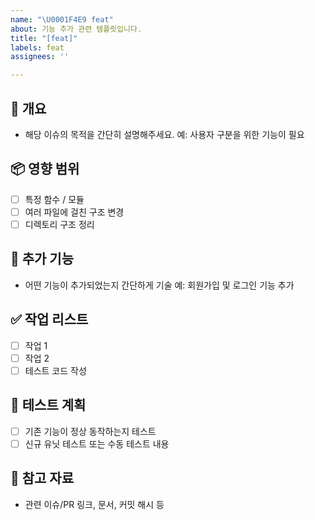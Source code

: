 ```yaml
---
name: "\U0001F4E9 feat"
about: 기능 추가 관련 템플릿입니다.
title: "[feat]"
labels: feat
assignees: ''

---
```


## 📌 개요
- 해당 이슈의 목적을 간단히 설명해주세요.
  예: 사용자 구분을 위한 기능이 필요

## 📦 영향 범위
- [ ] 특정 함수 / 모듈
- [ ] 여러 파일에 걸친 구조 변경
- [ ] 디렉토리 구조 정리

## 🧩 추가 기능
- 어떤 기능이 추가되었는지 간단하게 기술
  예: 회원가입 및 로그인 기능 추가

## ✅ 작업 리스트
- [ ] 작업 1
- [ ] 작업 2
- [ ] 테스트 코드 작성

## 🧪 테스트 계획
- [ ] 기존 기능이 정상 동작하는지 테스트
- [ ] 신규 유닛 테스트 또는 수동 테스트 내용

## 📎 참고 자료
- 관련 이슈/PR 링크, 문서, 커밋 해시 등
